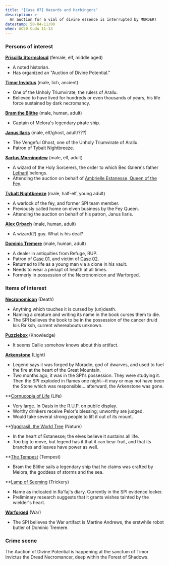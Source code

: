 ```yaml
---
title: "[Case 07] Hazards and Harbingers"
description: >-
  An auction for a vial of divine essence is interrupted by MURDER!
datestamp: 50-04-11/00
when: AC50 Cudo 11-13
---
```


### Persons of interest

**[Priscilla Stormcloud](../dossiers/priscilla-stormcloud)** (female, elf, middle aged)

* A noted historian.
* Has organized an "Auction of Divine Potential."

**[Timor Invictus](../dossiers/timor-invictus)** (male, lich, ancient)

* One of the Unholy Triumvirate, the rulers of Arallu.
* Believed to have lived for hundreds or even thousands of years, his life force sustained by dark necromancy.

**[Bram the Blithe](../dossiers/bram-the-blithe)** (male, human, adult)

* Captain of Melora's legendary pirate ship.

**[Janus Ilaris](../dossiers/janus-ilaris)** (male, elf/ghost, adult/???)

* The Vengeful Ghost, one of the Unholy Triumvirate of Arallu.
* Patron of Tybalt Nightbreeze.

**[Sartus Morningdew](../dossiers/sartus-morningdew)** (male, elf, adult)

* A wizard of the Holy Sorcerers, the order to which Bec Galere's father [Letharil](../dossiers/letharil-galere) belongs.
* Attending the auction on behalf of [Ambrielle Estanesse, Queen of the Fey](../dossiers/ambrielle-estanesse).

**[Tybalt Nightbreeze](../dossiers/tybalt)** (male, half-elf, young adult)

* A warlock of the fey, and former SPI team member.
* Previously called home on elven business by the Fey Queen.
* Attending the auction on behalf of his patron, Janus Ilaris.

**[Alex Orbach](../dossiers/alex-orbach)** (male, human, adult)

* A wizard(?) guy. What is his deal?

**[Dominic Tremere](../dossiers/dominic-tremere)** (male, human, adult)

* A dealer in antiquities from Refuge, RUP.
* Patron of [Case 01](case-01), and victim of [Case 02](case-02).
* Returned to life as a young man via a clone in his vault.
* Needs to wear a periapt of health at all times.
* Formerly in possession of the Necronomicon and Warforged.

### Items of interest

**[Necronomicon](../relics/necronomicon)** (Death)

* Anything which touches it is cursed by (un)death.
* Naming a creature and writing its name in the book curses them to die.
* The SPI believes the book to be in the possession of the cancer druid Isis Ra'ksh, current whereabouts unknown.

**[Puzzlebox](../relics/puzzlebox)** (Knowledge)

* It seems Callie somehow knows about this artifact.

**[Arkenstone](../relics/arkenstone)** (Light)

* Legend says it was forged by Moradin, god of dwarves, and used to fuel the fire at the heart of the Great Mountain.
* Two months ago, it was in the SPI's possession. They were studying it. Then the SPI exploded in flames one night—it may or may not have been the Stone which was responsible… afterward, the Arkenstone was gone.

**[Cornucopia of Life](../relics/cornucopia) (Life)

* Very large. In Oasis in the R.U.P. on public display.
* Worthy drinkers receive Pelor's blessing; unworthy are judged.
* Would take several strong people to lift it out of its mount.

**[Yggdrasil, the World Tree](../relics/yggdrasil) (Nature)

* In the heart of Estanesse; the elves believe it sustains all life.
* Too big to move, but legend has it that it can bear fruit, and that its branches and leaves have power as well.

**[The Tempest](../relics/tempest) (Tempest)

* Bram the Blithe sails a legendary ship that he claims was crafted by Melora, the goddess of storms and the sea.

**[Lamp of Seeming](../relics/lamp-of-seeming) (Trickery)

* Name as indicated in Ra'faj's diary. Currently in the SPI evidence locker.
* Preliminary research suggests that it grants wishes tainted by the wielder's heart.

**[Warforged](../relics/warforged)** (War)

* The SPI believes the War artifact is Martine Andrews, the erstwhile robot butler of Dominic Tremere.

### Crime scene

The Auction of Divine Potential is happening at the sanctum of Timor Invictus the Dread Necromancer, deep within the Forest of Shadows.
